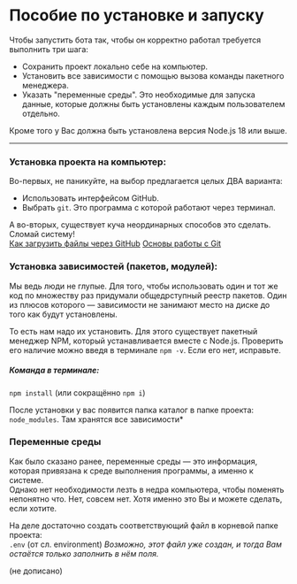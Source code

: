 # Пособие по установке и запуску
Чтобы запустить бота так, чтобы он корректно работал требуется выполнить три шага:  
- Сохранить проект локально себе на компьютер.  
- Установить все зависимости с помощью вызова команды пакетного менеджера.  
- Указать "переменные среды". Это необходимые для запуска данные, которые должны быть установлены каждым пользователем отдельно.
  
Кроме того у Вас должна быть установлена версия Node.js 18 или выше.  
  
***  
  
### Установка проекта на компьютер:
Во-первых, не паникуйте, на выбор предлагается целых ДВА варианта:  
- Использовать интерфейсом GitHub.  
- Выбрать `git`. Это программа с которой работают через терминал.  

А во-вторых, существует куча неординарных способов это сделать. Сломай систему!   
[Как загрузить файлы через GitHub](https://www.google.com/search?q=how+to+download+zip+from+github&oq=how+to+download+zip+)
[Основы работы с Git](https://www.google.com/search?q=%D0%BE%D1%81%D0%BD%D0%BE%D0%B2%D1%8B+%D1%80%D0%B0%D0%B1%D0%BE%D1%82%D1%8B+%D1%81+git)

### Установка зависимостей (пакетов, модулей):
Мы ведь люди не глупые. Для того, чтобы использовать один и тот же код по множеству раз придумали общедрступный реестр пакетов. Один из плюсов которого — зависимости не занимают место на диске до того как будут установлены.  
   
То есть нам надо их установить. Для этого существует пакетный менеджер NPM, который устанавливается вместе с Node.js. Проверить его наличие можно введя в терминале `npm -v`. Если его нет, исправьте.  
##### **Команда в терминале:**  
`npm install` (или сокращённо `npm i`)  
  
После установки у вас появится папка каталог в папке проекта: `node_modules`. Там хранятся все зависимости*

### Переменные среды
Как было сказано ранее, переменные среды — это информация, которая привязана к среде выполнения программы, а именно к системе.  
Однако нет необходимости лезть в недра компьютера, чтобы поменять непонятно что. Нет, совсем нет. Хотя именно это Вы и можете сделать, если хотите.  
  
На деле достаточно создать соответствующий файл в корневой папке проекта:  
`.env` (от сл. environment)
_Возможно, этот файл уже создан, и тогда Вам остаётся только заполнить в нём поля._

(не дописано)

